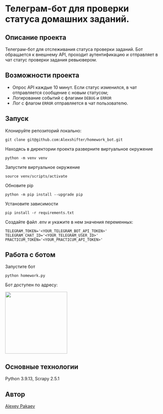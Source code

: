 # Телеграм-бот для проверки статуса домашних заданий.
## Описание проекта
Телеграм-бот для отслеживания статуса проверки заданий.
Бот обращается к внешнему API, проходит аутентификацию и отправляет в чат статус проверки задания ревьювером.
## Возможности проекта
 - Опрос API каждые 10 минут. Если статус изменился, в чат отправляется сообщение с новым статусом;
 - Логирование событий с флагами ```DEBUG``` и ```ERROR```
 - Лог с флагом ```ERROR``` отправляется в чат пользователю.

## Запуск
Клонируйте репозиторий локально: 
```
git clone git@github.com:Alexshifter/homework_bot.git
```
Находясь в директории проекта разверните виртуальное окружение
```
python -m venv venv
```
Запустите виртуальное окружение
```
source venv/scripts/activate
```
Обновите pip
```
python -m pip install --upgrade pip
```
Установите зависимости
```
pip install -r requirements.txt
```
Создайте файл .env и укажите в нем значения переменных:
```
TELEGRAM_TOKEN='<YOUR_TELEGRAM_BOT_API_TOKEN>'
TELEGRAM_CHAT_ID='<YOUR_TELEGRAM_USER_ID>'
PRACTICUM_TOKEN='<YOUR_PRACTICUM_API_TOKEN>'
```
## Работа с ботом
Запустите бот
```
python homework.py
```
Бот доступен по адресу:<br>

<img src="https://github.com/user-attachments/assets/d190e521-e941-43c4-add9-c5f709c9ee7a" width="200" height="200">

## Основные технологии
Python 3.9.13, Scrapy 2.5.1
## Автор
[Alexey Pakaev](https://github.com/Alexshifter/)

